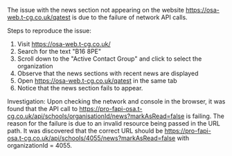 The issue with the news section not appearing on the website https://osa-web.t-cg.co.uk/qatest is due to the failure of network API calls.

Steps to reproduce the issue:

1. Visit https://osa-web.t-cg.co.uk/
2. Search for the text "B16 8PE"
3. Scroll down to the "Active Contact Group" and click to select the organization
4. Observe that the news sections with recent news are displayed
5. Open https://osa-web.t-cg.co.uk/qatest in the same tab
6. Notice that the news section fails to appear.


Investigation:
Upon checking the network and console in the browser, it was found that the API call to https://pro-fapi-osa.t-cg.co.uk/api/schools/organisationId/news?markAsRead=false is failing. The reason for the failure is due to an invalid resource being passed in the URL path. It was discovered that the correct URL should be https://pro-fapi-osa.t-cg.co.uk/api/schools/4055/news?markAsRead=false with organizationId = 4055.